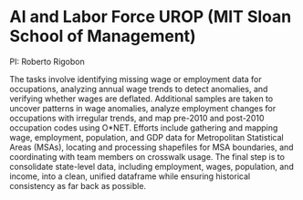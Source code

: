 # AI and Labor Force UROP (MIT Sloan School of Management)

PI: Roberto Rigobon

The tasks involve identifying missing wage or employment data for occupations, analyzing annual wage trends to detect anomalies, and verifying whether wages are deflated. Additional samples are taken to uncover patterns in wage anomalies, analyze employment changes for occupations with irregular trends, and map pre-2010 and post-2010 occupation codes using O*NET. Efforts include gathering and mapping wage, employment, population, and GDP data for Metropolitan Statistical Areas (MSAs), locating and processing shapefiles for MSA boundaries, and coordinating with team members on crosswalk usage. The final step is to consolidate state-level data, including employment, wages, population, and income, into a clean, unified dataframe while ensuring historical consistency as far back as possible.
